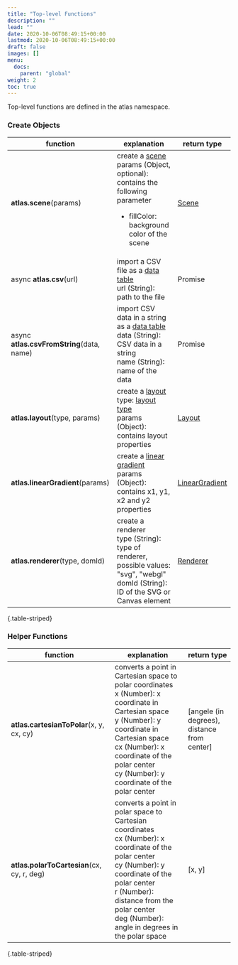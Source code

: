 ```yaml
---
title: "Top-level Functions"
description: ""
lead: ""
date: 2020-10-06T08:49:15+00:00
lastmod: 2020-10-06T08:49:15+00:00
draft: false
images: []
menu: 
  docs:
    parent: "global"
weight: 2
toc: true
---
```


Top-level functions are defined in the atlas namespace. 

### Create Objects
| function |  explanation  |  return type |
| --- | --- | --- |
| **atlas.scene**(params) | create a [scene](../../group/scene/)<br>params (Object, optional): contains the following parameter<ul><li>fillColor: background color of the scene</li></ul> | [Scene](../../group/scene/) |
| async **atlas.csv**(url) | import a CSV file as a [data table](../../data/datatable/)<br>url (String): path to the file | Promise |
| async **atlas.csvFromString**(data, name) | import CSV data in a string as a [data table](../../data/datatable/)<br>data (String): CSV data in a string<br>name (String): name of the data | Promise |
| **atlas.layout**(type, params)| create a [layout](../../layout/layout/)<br>type: [layout type](../../global/constants/#layout-type)<br>params (Object): contains layout properties  | [Layout](../../layout/layout/) |
| **atlas.linearGradient**(params)| create a [linear gradient](../../basic/lineargradient/)<br>params (Object): contains x1, y1, x2 and y2 properties  | [LinearGradient](../../basic/lineargradient/) |
| **atlas.renderer**(type, domId) | create a renderer<br>type (String): type of renderer,<BR>possible values: "svg", "webgl"<br>domId (String): ID of the SVG or Canvas element | [Renderer](../../rendering/renderer/) |
{.table-striped}

### Helper Functions
| function |  explanation  |  return type |
| --- | --- | --- |
| **atlas.cartesianToPolar**(x, y, cx, cy) | converts a point in Cartesian space to polar coordinates<br>x (Number): x coordinate in Cartesian space<br>y (Number): y coordinate in Cartesian space<br>cx (Number): x coordinate of the polar center<br>cy (Number): y coordinate of the polar center | [angele (in degrees),<br>distance from center] |
| **atlas.polarToCartesian**(cx, cy, r, deg) | converts a point in polar space to Cartesian coordinates<br>cx (Number): x coordinate of the polar center<br>cy (Number): y coordinate of the polar center<br>r (Number): distance from the polar center<br>deg (Number): angle in degrees in the polar space | [x, y] |
{.table-striped}